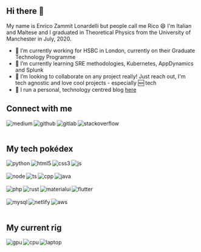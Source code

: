 ## Hi there 👋
My name is Enrico Zammit Lonardelli but people call me Rico 😄 I'm Italian and Maltese and I graduated in Theoretical Physics from the University of Manchester in July, 2020. 

- 👔 I’m currently working for HSBC in London, currently on their Graduate Technology Programme
- 🌱 I’m currently learning SRE methodologies, Kubernetes, AppDynamics and Splunk
- 🤝 I’m looking to collaborate on any project really! Just reach out, I'm tech agnostic and love cool projects - especially 🆕 tech
- 📖 I run a personal, technology centred blog [here](https://enricozammitlonardelli.com)

## Connect with me
[<img align="left" alt="medium" src="https://img.shields.io/badge/linkedin-%230077B5.svg?&style=for-the-badge&logo=linkedin&logoColor=white" />][linkedin]
[<img align="left" alt="github" src="https://img.shields.io/badge/github-%23100000.svg?&style=for-the-badge&logo=github&logoColor=white" />][github]
[<img align="left" alt="gitlab" src="https://img.shields.io/badge/gitlab-%23330f63.svg?&style=for-the-badge&logo=gitlab&logoColor=white" />][gitlab]
[<img align="left" alt="stackoverflow" src="https://img.shields.io/badge/stack%20overflow-FE7A16?logo=stack-overflow&logoColor=white&style=for-the-badge" />][stacko]
<br/><br/>

## My tech pokédex
<img align="left" alt="python" src="https://img.shields.io/badge/python%20-%2314354C.svg?&style=for-the-badge&logo=python&logoColor=white" />
<img align="left" alt="html5" src="https://img.shields.io/badge/html5%20-%23E34F26.svg?&style=for-the-badge&logo=html5&logoColor=white" />
<img align="left" alt="css3" src="https://img.shields.io/badge/css3%20-%231572B6.svg?&style=for-the-badge&logo=css3&logoColor=white" />
<img align="left" alt="js" src="https://img.shields.io/badge/javascript%20-%23323330.svg?&style=for-the-badge&logo=javascript&logoColor=%23F7DF1E" />
<br/><br/>
<img align="left" alt="node" src="https://img.shields.io/badge/node.js%20-%2343853D.svg?&style=for-the-badge&logo=node.js&logoColor=white" />
<img align="left" alt="ts" src="https://img.shields.io/badge/typescript%20-%23007ACC.svg?&style=for-the-badge&logo=typescript&logoColor=white" />
<img align="left" alt="cpp" src="https://img.shields.io/badge/c++%20-%2300599C.svg?&style=for-the-badge&logo=c%2B%2B&logoColor=white" />
<img align="left" alt="java" src="https://img.shields.io/badge/java-%23ED8B00.svg?&style=for-the-badge&logo=java&logoColor=white" />
<br/><br/>
<img align="left" alt="php" src="https://img.shields.io/badge/php-%23777BB4.svg?&style=for-the-badge&logo=php&logoColor=white" />
<img align="left" alt="rust" src="https://img.shields.io/badge/rust-%23000000.svg?&style=for-the-badge&logo=rust&logoColor=white" />
<img align="left" alt="materialui" src="https://img.shields.io/badge/material%20ui%20-%230081CB.svg?&style=for-the-badge&logo=material-ui&logoColor=white" />
<img align="left" alt="flutter" src="https://img.shields.io/badge/Flutter%20-%2302569B.svg?&style=for-the-badge&logo=Flutter&logoColor=white" />
<br/><br/>
<img align="left" alt="mysql" src="https://img.shields.io/badge/mysql-%2300f.svg?&style=for-the-badge&logo=mysql&logoColor=white" />
<img align="left" alt="netlify" src="https://img.shields.io/badge/netlify%20-00C7B7.svg?&style=for-the-badge&logo=netlify&logoColor=white" />
<img align="left" alt="aws" src="https://img.shields.io/badge/Amazon%20AWS-%23232F3E?logo=amazon-aws&logoColor=white&style=for-the-badge" />
<br/><br/>

## My current rig

<img align="left" alt="gpu" src="https://img.shields.io/badge/nvidia-gtx1650-%2376B900.svg?&style=for-the-badge&logo=nvidia&logoColor=white" />
<img align="left" alt="cpu" src="https://img.shields.io/badge/intel-core%20i7%209th-%230071C5.svg?&style=for-the-badge&logo=intel&logoColor=white" />
<img align="left" alt="laptop" src="https://img.shields.io/badge/windows-dell%20xps%2015-%230078D6.svg?&style=for-the-badge&logo=windows&logoColor=white" />

[linkedin]: https://www.linkedin.com/in/enricozammitl/
[github]: https://github.com/enricozammitlon
[gitlab]: https://gitlab.com/enricozammitlon
[stacko]: https://stackoverflow.com/users/12298867/enrico1698
